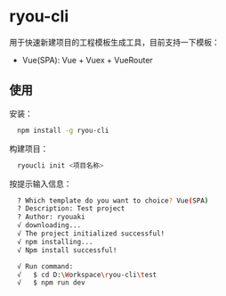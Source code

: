 # ryou-cli
用于快速新建项目的工程模板生成工具，目前支持一下模板：
- Vue(SPA): Vue + Vuex + VueRouter

## 使用

安装：
```sh
  npm install -g ryou-cli
```

构建项目：
```sh
  ryoucli init <项目名称>
```

按提示输入信息：
```sh
  ? Which template do you want to choice? Vue(SPA)
  ? Description: Test project
  ? Author: ryouaki
  √ downloading...
  √ The project initialized successful!
  √ npm installing...
  √ Npm install successful!

  √ Run command:
  √   $ cd D:\Workspace\ryou-cli\test
  √   $ npm run dev
```
